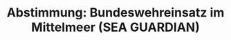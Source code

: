 ---
abstimmung:
  abstimmung: 6
  bundestagssitzung: 89
  legislaturperiode: 19
categories:
- Todo
data:
- title: Abstimmungsergebnis 20190321_3-data.pdf
  url: /res/2021-btw/abstimmungsergebnisse/20190321_3-data.pdf
- title: Abstimmungsergebnis 20190321_3_xls-data.xls
  url: /res/2021-btw/abstimmungsergebnisse/20190321_3_xls-data.xls
- title: Abstimmungsergebnis 20190321_3_xls-datacsv
  url: /res/2021-btw/abstimmungsergebnisse/csv/20190321_3_xls-datacsv
ergebnis:
  afd:
    enthaltung: 0
    gesamt: 91
    ja: 0
    nein: 86
    nichtabgegeben: 5
    ungueltig: 0
  bü90/gr:
    enthaltung: 0
    gesamt: 67
    ja: 0
    nein: 62
    nichtabgegeben: 5
    ungueltig: 0
  cdu/csu:
    enthaltung: 0
    gesamt: 246
    ja: 230
    nein: 0
    nichtabgegeben: 16
    ungueltig: 0
  die linke.:
    enthaltung: 0
    gesamt: 69
    ja: 0
    nein: 66
    nichtabgegeben: 3
    ungueltig: 0
  fdp:
    enthaltung: 0
    gesamt: 80
    ja: 73
    nein: 0
    nichtabgegeben: 7
    ungueltig: 0
  file: 20190321_3_xls-data.xls
  fraktionslos:
    enthaltung: 0
    gesamt: 4
    ja: 1
    nein: 1
    nichtabgegeben: 2
    ungueltig: 0
  spd:
    enthaltung: 1
    gesamt: 152
    ja: 142
    nein: 3
    nichtabgegeben: 6
    ungueltig: 0
layout: abstimmung
links:
- title: Link zu bundestag.de
  url: https://www.bundestag.de/parlament/plenum/abstimmung/abstimmung?id=594
preview: 'Deutscher Bundestag


  89. Sitzung des Deutschen Bundestages

  am Donnerstag, 21. März 2019


  Endgültiges Ergebnis der Namentlichen Abstimmung Nr. 6


  Beschlussempfehlung des Auswärtigen Ausschusses (3. Ausschuss) zu dem Antrag der

  Bundesregierung

  Fortsetzung der Beteiligung bewaffneter deutscher Streitkräfte an der NATO-geführten

  Maritimen Sicherheitsoperation SEA GUARDIAN im Mittelmeer

  - Drucksachen 19/7727 und 19/8426 -'
tags:
- Todo
title: 'Abstimmung: Bundeswehreinsatz im Mittelmeer (SEA GUARDIAN)'
---